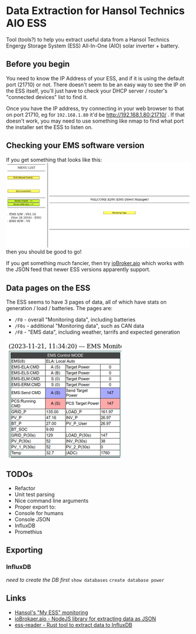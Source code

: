 # Data Extraction for Hansol Technics AIO ESS

Tool (tools?) to help you extract useful data from a Hansol Technics
Engergy Storage System (ESS) All-In-One (AIO) solar inverter + battery.

## Before you begin

You need to know the IP Address of your ESS, and if it is using the default
port (21710) or not. There doesn't seem to be an easy way to see the IP
on the ESS itself, you'll just have to check your DHCP server / router's
"connected devices" list to find it.

Once you have the IP address, try connecting in your web browser to that
on port 21710, eg for `192.168.1.80` it'd be http://192.168.1.80:21710/ .
If that doesn't work, you may need to use something like nmap to find
what port the installer set the ESS to listen on.

## Checking your EMS software version

If you get something that looks like this:
![Old Frames-based EMS welcome screen](images/EMSWelcomeScreen.png)
then you should be good to go!

If you get something much fancier, then try 
[ioBroker.aio](https://github.com/Newan/ioBroker.aio/) which works with
the JSON feed that newer ESS versions apparently support.

## Data pages on the ESS

The ESS seems to have 3 pages of data, all of which have stats on
generation / load / batteries. The pages are:

 * `/F0` - overall "Monitoring data", including batteries
 * `/F0s` - additional "Monitoring data", such as CAN data
 * `/F8` - "EMS data", including weather, tarrifs and expected generation

![Power information from the ESS pages](images/EMSPowerInfo.png)

## TODOs

 * Refactor
 * Unit test parsing
 * Nice command line arguments
 * Proper export to:
  * Console for humans
  * Console JSON
  * InfluxDB
  * Promethius

## Exporting
### InfluxDB
*need to create the DB first*
`show databases`
`create database power`

## Links

 * [Hansol's "My ESS" monitoring](https://myess.hansoltechnics.com/user/user/mon/curr/monitoring.do)
 * [ioBrokaer.aio - NodeJS library for extracting data as JSON](https://github.com/Newan/ioBroker.aio)
 * [ess-reader - Rust tool to extract data to InfluxDB](https://github.com/valkum/ess-reader)
